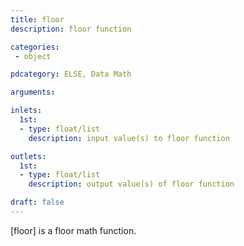```yaml
---
title: floor
description: floor function

categories:
 - object

pdcategory: ELSE, Data Math

arguments:

inlets:
  1st:
  - type: float/list
    description: input value(s) to floor function

outlets:
  1st:
  - type: float/list
    description: output value(s) of floor function

draft: false
---
```


[floor] is a floor math function.

